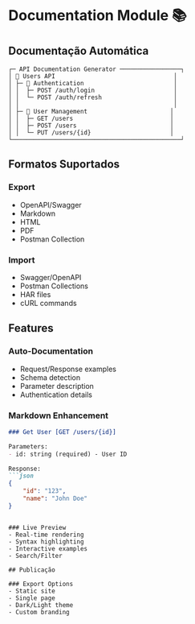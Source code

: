 # Documentation Module 📚

## Documentação Automática

```ascii
┌─ API Documentation Generator ─────────────────┐
│ 📁 Users API                                 │
│ ├─ 📘 Authentication                         │
│ │  ├─ POST /auth/login                      │
│ │  └─ POST /auth/refresh                    │
│ │                                           │
│ ├─ 📘 User Management                       │
│ │  ├─ GET /users                           │
│ │  ├─ POST /users                          │
│ │  └─ PUT /users/{id}                      │
└───────────────────────────────────────────────┘
```

## Formatos Suportados

### Export
- OpenAPI/Swagger
- Markdown
- HTML
- PDF
- Postman Collection

### Import
- Swagger/OpenAPI
- Postman Collections
- HAR files
- cURL commands

## Features

### Auto-Documentation
- Request/Response examples
- Schema detection
- Parameter description
- Authentication details

### Markdown Enhancement
```markdown
### Get User [GET /users/{id}]

Parameters:
- id: string (required) - User ID

Response:
```json
{
    "id": "123",
    "name": "John Doe"
}
```
```

### Live Preview
- Real-time rendering
- Syntax highlighting
- Interactive examples
- Search/Filter

## Publicação

### Export Options
- Static site
- Single page
- Dark/Light theme
- Custom branding
